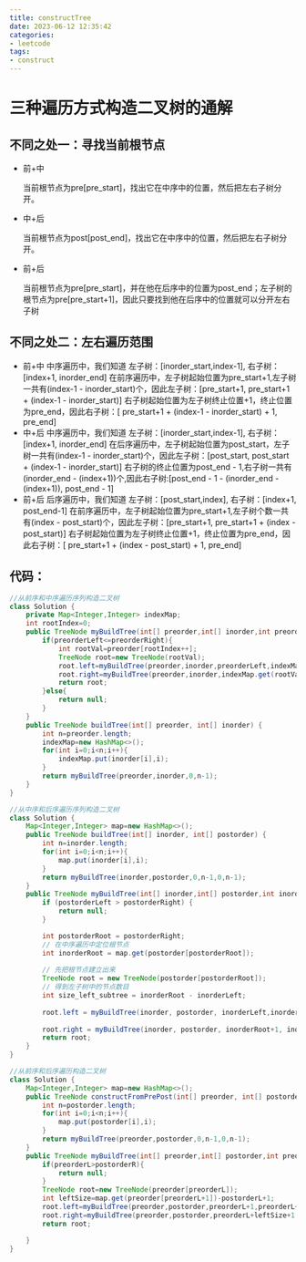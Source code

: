 ```yaml
---
title: constructTree
date: 2023-06-12 12:35:42
categories:
- leetcode
tags:
- construct
---
```


# 三种遍历方式构造二叉树的通解

## 不同之处一：寻找当前根节点

- 前+中

  当前根节点为pre[pre_start]，找出它在中序中的位置，然后把左右子树分开。

- 中+后

  当前根节点为post[post_end]，找出它在中序中的位置，然后把左右子树分开。

- 前+后

  当前根节点为pre[pre_start]，并在他在后序中的位置为post_end；左子树的根节点为pre[pre_start+1]，因此只要找到他在后序中的位置就可以分开左右子树

## 不同之处二：左右遍历范围

- 前+中
  中序遍历中，我们知道 左子树：[inorder_start,index-1], 右子树：[index+1, inorder_end]
  在前序遍历中，左子树起始位置为pre_start+1,左子树一共有(index-1 - inorder_start)个，因此左子树：[pre_start+1, pre_start+1 + (index-1 - inorder_start)]
  右子树起始位置为左子树终止位置+1，终止位置为pre_end，因此右子树：[ pre_start+1 + (index-1 - inorder_start) + 1, pre_end]
- 中+后
  中序遍历中，我们知道 左子树：[inorder_start,index-1], 右子树：[index+1, inorder_end]
  在后序遍历中，左子树起始位置为post_start，左子树一共有(index-1 - inorder_start)个，因此左子树：[post_start, post_start + (index-1 - inorder_start)]
  右子树的终止位置为post_end - 1,右子树一共有(inorder_end - (index+1))个,因此右子树:[post_end - 1 - (inorder_end - (index+1)), post_end - 1]
- 前+后
  后序遍历中，我们知道 左子树：[post_start,index], 右子树：[index+1, post_end-1]
  在前序遍历中，左子树起始位置为pre_start+1,左子树个数一共有(index - post_start)个，因此左子树：[pre_start+1, pre_start+1 + (index - post_start)]
  右子树起始位置为左子树终止位置+1，终止位置为pre_end，因此右子树：[ pre_start+1 + (index - post_start) + 1, pre_end]


## 代码：

```java
//从前序和中序遍历序列构造二叉树
class Solution {
    private Map<Integer,Integer> indexMap;
    int rootIndex=0;
    public TreeNode myBuildTree(int[] preorder,int[] inorder,int preorderLeft,int preorderRight){
        if(preorderLeft<=preorderRight){
            int rootVal=preorder[rootIndex++];
            TreeNode root=new TreeNode(rootVal);
            root.left=myBuildTree(preorder,inorder,preorderLeft,indexMap.get(rootVal)-1);
            root.right=myBuildTree(preorder,inorder,indexMap.get(rootVal)+1,preorderRight);
            return root;
        }else{
            return null;
        }
    }
    public TreeNode buildTree(int[] preorder, int[] inorder) {
        int n=preorder.length;
        indexMap=new HashMap<>();
        for(int i=0;i<n;i++){
            indexMap.put(inorder[i],i);
        }
        return myBuildTree(preorder,inorder,0,n-1);
    }
}

//从中序和后序遍历序列构造二叉树
class Solution {
    Map<Integer,Integer> map=new HashMap<>();
    public TreeNode buildTree(int[] inorder, int[] postorder) {
        int n=inorder.length;
        for(int i=0;i<n;i++){
            map.put(inorder[i],i);
        }
        return myBuildTree(inorder,postorder,0,n-1,0,n-1);
    }
    public TreeNode myBuildTree(int[] inorder,int[] postorder,int inorderLeft,int inorderRight,int postorderLeft,int postorderRight){
        if (postorderLeft > postorderRight) {
            return null;
        }

        int postorderRoot = postorderRight;
        // 在中序遍历中定位根节点
        int inorderRoot = map.get(postorder[postorderRoot]);
        
        // 先把根节点建立出来
        TreeNode root = new TreeNode(postorder[postorderRoot]);
        // 得到左子树中的节点数目
        int size_left_subtree = inorderRoot - inorderLeft;
        
        root.left = myBuildTree(inorder, postorder, inorderLeft,inorderRoot-1, postorderLeft, postorderLeft+size_left_subtree-1);
        
        root.right = myBuildTree(inorder, postorder, inorderRoot+1, inorderRight, postorderLeft+size_left_subtree, postorderRight-1);
        return root;
    }
}

//从前序和后序遍历构造二叉树
class Solution {
    Map<Integer,Integer> map=new HashMap<>();
    public TreeNode constructFromPrePost(int[] preorder, int[] postorder) {
        int n=postorder.length;
        for(int i=0;i<n;i++){
            map.put(postorder[i],i);
        }
        return myBuildTree(preorder,postorder,0,n-1,0,n-1);
    }
    public TreeNode myBuildTree(int[] preorder,int[] postorder,int preorderL,int preorderR,int postorderL,int postorderR){
        if(preorderL>postorderR){
            return null;
        }
        TreeNode root=new TreeNode(preorder[preorderL]);
        int leftSize=map.get(preorder[preorderL+1])-postorderL+1;
        root.left=myBuildTree(preorder,postorder,preorderL+1,preorderL+leftSize,postorderL,postorderL+leftSize-1);
        root.right=myBuildTree(preorder,postorder,preorderL+leftSize+1,preorderR,postorderL+leftSize,postorderR-1);
        return root;

    }
}
```

